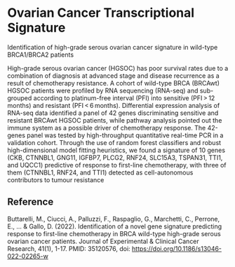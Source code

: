 # Ovarian Cancer Transcriptional Signature
Identification of high-grade serous ovarian cancer signature in wild-type BRCA1/BRCA2 patients

High-grade serous ovarian cancer (HGSOC) has poor survival rates due to a combination of diagnosis at advanced stage and disease recurrence as a result of chemotherapy resistance. A cohort of wild-type BRCA (BRCAwt) HGSOC patients were profiled by RNA sequencing (RNA-seq) and sub-grouped according to platinum-free interval (PFI) into sensitive (PFI > 12 months) and resistant (PFI < 6 months). Differential expression analysis of RNA-seq data identified a panel of 42 genes discriminating sensitive and resistant BRCAwt HGSOC patients, while pathway analysis pointed out the immune system as a possible driver of chemotherapy response. The 42-genes panel was tested by high-throughput quantitative real-time PCR in a validation cohort. Through the use of random forest classifiers and robust high-dimensional model fitting heuristics, we found a signature of 10 genes (CKB, CTNNBL1, GNG11, IGFBP7, PLCG2, RNF24, SLC15A3, TSPAN31, TTI1, and UQCC1) predictive of response to first-line chemotherapy, with three of them (CTNNBL1, RNF24, and TTI1) detected as cell-autonomous contributors to tumour resistance

## Reference

Buttarelli, M., Ciucci, A., Palluzzi, F., Raspaglio, G., Marchetti, C., Perrone, E., ... & Gallo, D. (2022). Identification of a novel gene signature predicting response to first-line chemotherapy in BRCA wild-type high-grade serous ovarian cancer patients. Journal of Experimental & Clinical Cancer Research, 41(1), 1-17. PMID: 35120576, doi: https://doi.org/10.1186/s13046-022-02265-w
